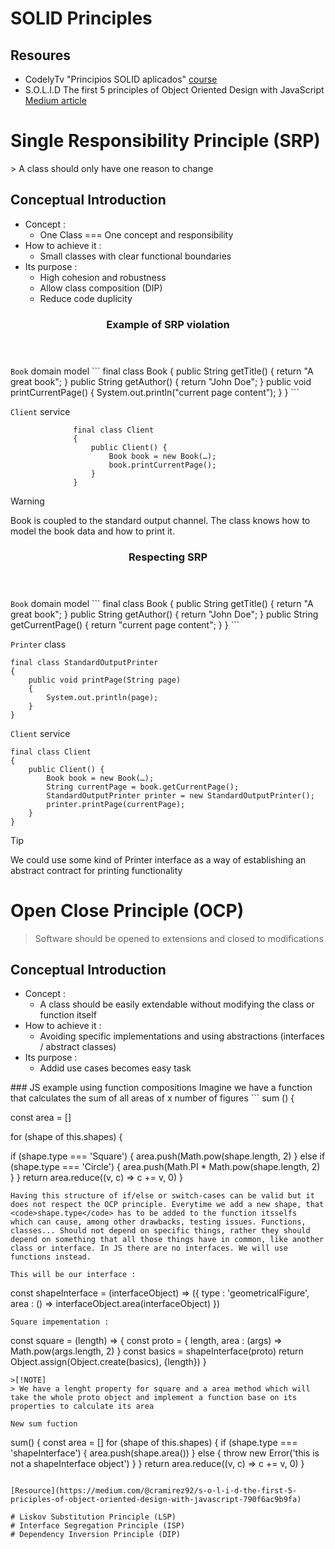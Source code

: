   # SOLID Principles

## Resoures
- CodelyTv "Principios SOLID aplicados" [course](https://pro.codely.com/library/principios-solid-aplicados-36875/77070/path/?path_id=7379060)
- S.O.L.I.D The first 5 principles of Object Oriented Design with JavaScript [Medium article](https://medium.com/@cramirez92/s-o-l-i-d-the-first-5-priciples-of-object-oriented-design-with-javascript-790f6ac9b9fa)



# Single Responsibility Principle (SRP)

  <section>
      <article>
        > A class should only have one reason to change   
          <h2>Conceptual Introduction</h2>
          <ul>
            <li> Concept : 
              <ul>
                  <li>One Class === One concept and responsibility</li>
              </ul>
            </li>
            <li> How to achieve it : 
              <ul>
                  <li>Small classes with clear functional boundaries</li>
              </ul>
            </li>
             <li> Its purpose : 
              <ul>
                  <li>High cohesion and robustness</li>
                 <li>Allow class composition (DIP)</li>
                 <li>Reduce code duplicity</li>
              </ul>
            </li>
          </ul>
      </article>
    </section>
    <section>
      <article>
        <header>
            <h3>Example of SRP violation</h3>
        </header>
         </article>
    </section>
<code>Book</code> domain model
```
              final class Book
              {
                  public String getTitle()
                  {
                      return "A great book";
                  }
                  public String getAuthor()
                  {
                      return "John Doe";
                  }
                  public void printCurrentPage()
                  { 
                      System.out.println("current page content");
                  }
              }
  ```
         
<code>Client</code> service
```
              final class Client
              {
                  public Client() {
                      Book book = new Book(…);
                      book.printCurrentPage();
                  }
              }
```

>[!WARNING]
>Book is coupled to the standard output channel. The class knows how to model the book data and how to print it. 
          
  <section>
      <article>
        <header>
            <h3>Respecting SRP</h3>
        </header>
         </article>
    </section>
<code>Book</code> domain model
```
final class Book
{
  public String getTitle()
  {
    return "A great book";
  }
  public String getAuthor()
  {
    return "John Doe";
   }
   public String getCurrentPage()
    {
      return "current page content";
     }
  }
  ```


<code>Printer</code> class
```
final class StandardOutputPrinter
{
    public void printPage(String page)
    {
        System.out.println(page);
    }
}
``` 
      
<code>Client</code> service
```
final class Client
{
    public Client() {
        Book book = new Book(…);
        String currentPage = book.getCurrentPage();
        StandardOutputPrinter printer = new StandardOutputPrinter();
        printer.printPage(currentPage);
    }
}
```      
>[!TIP]
>We could use some kind of Printer interface as a way of establishing an abstract contract for printing functionality        

# Open Close Principle (OCP)
> Software should be opened to extensions and closed to modifications 
  <section>
      <article>
          <h2>Conceptual Introduction</h2>
          <ul>
            <li> Concept : 
              <ul>
                  <li>A class should be easily extendable without modifying the class or function itself</li>
              </ul>
            </li>
            <li> How to achieve it : 
              <ul>
                  <li>Avoiding specific implementations and using abstractions (interfaces / abstract classes)</li>
              </ul>
            </li>
             <li> Its purpose : 
              <ul>
                  <li>Addid use cases becomes easy task</li>
              </ul>
            </li>
          </ul>
      </article>
    </section>
    ###  JS example using function compositions
Imagine we have a function that calculates the sum of all areas of x number of figures 
```
sum () {
 
 const area = []
 
 for (shape of this.shapes) {
  
  if (shape.type === 'Square') {
     area.push(Math.pow(shape.length, 2)
   } else if (shape.type === 'Circle') {
     area.push(Math.PI * Math.pow(shape.length, 2)
   }
 }
 return area.reduce((v, c) => c += v, 0)
}
```
Having this structure of if/else or switch-cases can be valid but it does not respect the OCP principle. Everytime we add a new shape, that <code>shape.type</code> has to be added to the function itsselfs
which can cause, among other drawbacks, testing issues. Functions, classes... Should not depend on specific things, rather they should depend on something that all those things have in common, like another class or interface. In JS there are no interfaces. We will use functions instead.

This will be our interface :
```
const shapeInterface = (interfaceObject) => ({
  type : 'geometricalFigure',
  area : () => interfaceObject.area(interfaceObject)
})
```
Square impementation :
```
const square = (length) => {
  const proto = {
    length,
    area : (args) => Math.pow(args.length, 2)
  }
  const basics = shapeInterface(proto)
  return Object.assign(Object.create(basics), {length})
}
```
>[!NOTE]
> We have a lenght property for square and a area method which will take the whole proto object and implement a function base on its properties to calculate its area

New sum fuction
```
sum() {
  const area = []
  for (shape of this.shapes) {
    if (shape.type === 'shapeInterface') {
       area.push(shape.area())
     } else {
       throw new Error('this is not a shapeInterface object')
     }
   }
   return area.reduce((v, c) => c += v, 0)
}
```

[Resource](https://medium.com/@cramirez92/s-o-l-i-d-the-first-5-priciples-of-object-oriented-design-with-javascript-790f6ac9b9fa)

# Liskov Substitution Principle (LSP)
# Interface Segregation Principle (ISP)
# Dependency Inversion Principle (DIP)
